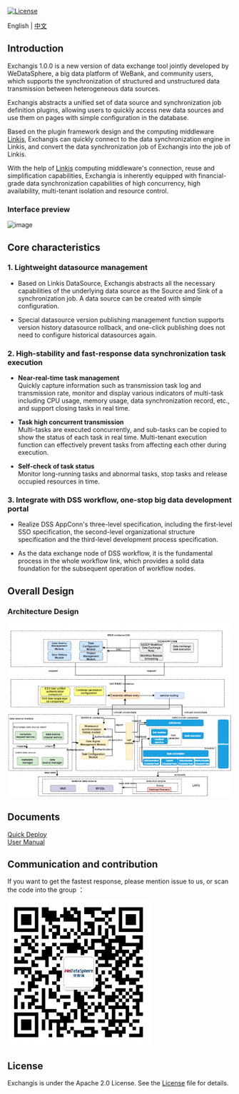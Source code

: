 [![License](https://img.shields.io/badge/license-Apache%202-4EB1BA.svg)](https://www.apache.org/licenses/LICENSE-2.0.html)

English | [中文](README-ZH.md)  

## Introduction

Exchangis 1.0.0 is a new version of data exchange tool jointly developed by WeDataSphere, a big data platform of WeBank, and community users, which supports the synchronization of structured and unstructured data transmission between heterogeneous data sources.

Exchangis abstracts a unified set of data source and synchronization job definition plugins, allowing users to quickly access new data sources and use them on pages with simple configuration in the database.

Based on the plugin framework design and the computing middleware [Linkis](https://github.com/apache/incubator-Linkis), Exchangis can quickly connect to the data synchronization engine in Linkis, and convert the data synchronization job of Exchangis into the job of Linkis.

With the help of [Linkis](https://github.com/apache/incubator-linkis) computing middleware's connection, reuse and simplification capabilities, Exchangia is inherently equipped with financial-grade data synchronization capabilities of high concurrency, high availability, multi-tenant isolation and resource control. 

###  Interface preview 

![image](https://user-images.githubusercontent.com/27387830/171488936-2cea3ee9-4ef7-4309-93e1-e3b697bd3be1.png)

## Core characteristics

### 1. Lightweight datasource management  

- Based on Linkis DataSource, Exchangis abstracts all the necessary capabilities of the underlying data source as the Source and Sink of a synchronization job. A data source can be created with simple configuration.

- Special datasource version publishing management function supports version history datasource rollback, and one-click publishing does not need to configure historical datasources again. 


### 2. High-stability and fast-response data synchronization task execution 

- **Near-real-time task management**  
  Quickly capture information such as transmission task log and transmission rate, monitor and display various indicators of multi-task including CPU usage, memory usage, data synchronization record, etc., and support closing tasks in real time.

- **Task high concurrent transmission**  
  Multi-tasks are executed concurrently, and sub-tasks can be copied to show the status of each task in real time. Multi-tenant execution function can effectively prevent tasks from affecting each other during execution. 

- **Self-check of task status**  
  Monitor long-running tasks and abnormal tasks, stop tasks and release occupied resources in time.   


### 3. Integrate with DSS workflow, one-stop big data development portal 

- Realize DSS AppConn's three-level specification, including the first-level SSO specification, the second-level organizational structure specification and the third-level development process specification.

- As the data exchange node of DSS workflow, it is the fundamental process in the whole workflow link, which provides a solid data foundation for the subsequent operation of workflow nodes.

## Overall Design 

### Architecture Design

![架构设计](images/en_US/ch1/architecture.png)


## Documents

[Quick Deploy](https://github.com/WeDataSphere/Exchangis/blob/dev-1.0.0-rc/docs/zh_CN/ch1/exchangis_deploy_cn.md)  
[User Manual](https://github.com/WeDataSphere/Exchangis/blob/dev-1.0.0-rc/docs/zh_CN/ch1/exchangis_user_manual_cn.md)

## Communication and contribution 

If you want to get the fastest response, please mention issue to us, or scan the code into the group ：

![communication](images/en_US/ch1/communication.png)

## License

Exchangis is under the Apache 2.0 License. See the [License](../../../LICENSE) file for details.

